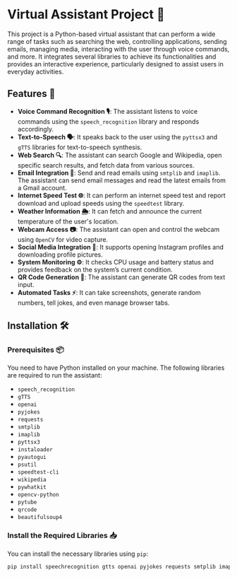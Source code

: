 # Virtual Assistant Project 🤖

This project is a Python-based virtual assistant that can perform a wide range of tasks such as searching the web, controlling applications, sending emails, managing media, interacting with the user through voice commands, and more. It integrates several libraries to achieve its functionalities and provides an interactive experience, particularly designed to assist users in everyday activities.

## Features 🌟

- **Voice Command Recognition 🎙️**: The assistant listens to voice commands using the `speech_recognition` library and responds accordingly.
- **Text-to-Speech 🗣️**: It speaks back to the user using the `pyttsx3` and `gTTS` libraries for text-to-speech synthesis.
- **Web Search 🔍**: The assistant can search Google and Wikipedia, open specific search results, and fetch data from various sources.
- **Email Integration 📧**: Send and read emails using `smtplib` and `imaplib`. The assistant can send email messages and read the latest emails from a Gmail account.
- **Internet Speed Test 🌐**: It can perform an internet speed test and report download and upload speeds using the `speedtest` library.
- **Weather Information 🌦️**: It can fetch and announce the current temperature of the user's location.
- **Webcam Access 📷**: The assistant can open and control the webcam using `OpenCV` for video capture.
- **Social Media Integration 📱**: It supports opening Instagram profiles and downloading profile pictures.
- **System Monitoring ⚙️**: It checks CPU usage and battery status and provides feedback on the system’s current condition.
- **QR Code Generation 🔲**: The assistant can generate QR codes from text input.
- **Automated Tasks ⚡**: It can take screenshots, generate random numbers, tell jokes, and even manage browser tabs.

## Installation 🛠️

### Prerequisites 📦

You need to have Python installed on your machine. The following libraries are required to run the assistant:

- `speech_recognition`
- `gTTS`
- `openai`
- `pyjokes`
- `requests`
- `smtplib`
- `imaplib`
- `pyttsx3`
- `instaloader`
- `pyautogui`
- `psutil`
- `speedtest-cli`
- `wikipedia`
- `pywhatkit`
- `opencv-python`
- `pytube`
- `qrcode`
- `beautifulsoup4`

### Install the Required Libraries 📥

You can install the necessary libraries using `pip`:

```bash
pip install speechrecognition gtts openai pyjokes requests smtplib imaplib pyttsx3 instaloader pyautogui psutil speedtest-cli wikipedia pywhatkit opencv-python pytube qrcode beautifulsoup4
